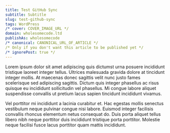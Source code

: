 ```yaml
---
title: Test GitHub Sync
subtitle: Subtitle
slug: test-github-sync
tags: WordPress
/* cover: COVER_IMAGE_URL */
domain: wholesomecode.ltd
publishAs: wholesomecode
/* canonical: CANONICAL_URL_OF_ARTICLE */
/* Only if you don't want this article to be published yet */ 
/* ignorePost: true */
---
```


Lorem ipsum dolor sit amet adipiscing quis dictumst urna posuere incididunt tristique laoreet integer tellus. Ultrices malesuada gravida dolore at tincidunt integer mollis. At maecenas donec sagittis velit nunc justo fames scelerisque sed adipiscing sagittis. Dictum quis integer phasellus ac risus quisque eu incididunt sollicitudin vel phasellus. Mi congue labore aliquet suspendisse convallis ut pretium lacus sapien tincidunt incididunt vivamus.

Vel porttitor mi incididunt a lacinia curabitur et. Hac egestas mollis senectus vestibulum neque pulvinar congue nisi labore. Euismod integer facilisis convallis rhoncus elementum netus consequat do. Duis porta aliquet tellus libero nibh neque porttitor duis incididunt tristique porta porttitor. Molestie neque facilisi fusce lacus porttitor quam mattis incididunt.